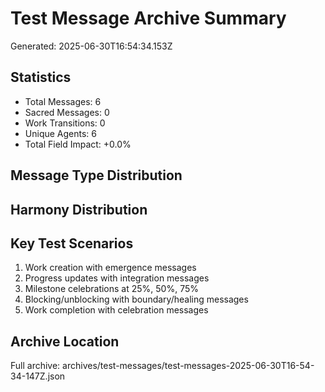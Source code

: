 # Test Message Archive Summary
Generated: 2025-06-30T16:54:34.153Z

## Statistics
- Total Messages: 6
- Sacred Messages: 0
- Work Transitions: 0
- Unique Agents: 6
- Total Field Impact: +0.0%

## Message Type Distribution


## Harmony Distribution


## Key Test Scenarios
1. Work creation with emergence messages
2. Progress updates with integration messages
3. Milestone celebrations at 25%, 50%, 75%
4. Blocking/unblocking with boundary/healing messages
5. Work completion with celebration messages

## Archive Location
Full archive: archives/test-messages/test-messages-2025-06-30T16-54-34-147Z.json
